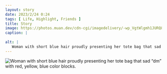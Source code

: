 ```yaml
---
layout: story
date: 2023/2/24 0:24
tags: [ Life, Highlight, Friends ]
title: Story
image: https://photos.muan.dev/cdn-cgi/imagedelivery/-wp_VgtWlgmh1JURQ8t1mg/c427b3cb-9285-45ed-1f66-43a17951f100/public
caption: |
   
alt: |
   Woman with short blue hair proudly presenting her tote bag that sad “dm” with red, yellow, blue color blocks.
---
```


![Woman with short blue hair proudly presenting her tote bag that sad “dm” with red, yellow, blue color blocks.](https://photos.muan.dev/cdn-cgi/imagedelivery/-wp_VgtWlgmh1JURQ8t1mg/c427b3cb-9285-45ed-1f66-43a17951f100/public)


